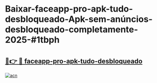 # Baixar-faceapp-pro-apk-tudo-desbloqueado-Apk-sem-anúncios-desbloqueado-completamente-2025-#1tbph

# <h2><a href="https://ainizakaria.my?title=faceapp-pro-apk-tudo-desbloqueado&ref=24M">🔗👉 🔴 faceapp-pro-apk-tudo-desbloqueado</a></h2>

[![acn](https://github.com/user-attachments/assets/0f9c940e-d8b0-45ae-aac7-cd30a18b3e1c)](https://ainizakaria.my?title=faceapp-pro-apk-tudo-desbloqueado&ref=24M)

